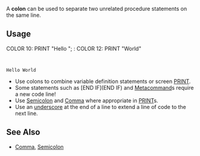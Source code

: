 A **colon** can be used to separate two unrelated procedure statements on the same line.


## Usage
 COLOR 10: PRINT "Hello "; : COLOR 12: PRINT "World"


```text


Hello World

```



* Use colons to combine variable definition statements or screen [PRINT](PRINT).
* Some statements such as [END IF](END IF) and [Metacommand](Metacommand)s require a new code line!
* Use [Semicolon](Semicolon) and [Comma](Comma) where appropriate in [PRINT](PRINT)s.
* Use an [underscore](underscore) at the end of a line to extend a line of code to the next line.


## See Also


* [Comma](Comma), [Semicolon](Semicolon)




